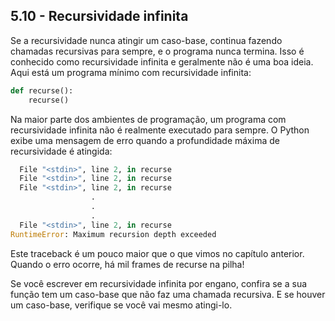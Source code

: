 ## 5.10 - Recursividade infinita

Se a recursividade nunca atingir um caso-base, continua fazendo chamadas recursivas para sempre, e o programa nunca termina. Isso é conhecido como recursividade infinita e geralmente não é uma boa ideia. Aqui está um programa mínimo com recursividade infinita:

```python
def recurse():
    recurse()
```

Na maior parte dos ambientes de programação, um programa com recursividade infinita não é realmente executado para sempre. O Python exibe uma mensagem de erro quando a profundidade máxima de recursividade é atingida:

```python
  File "<stdin>", line 2, in recurse
  File "<stdin>", line 2, in recurse
  File "<stdin>", line 2, in recurse
                  .
                  .
                  .
  File "<stdin>", line 2, in recurse
RuntimeError: Maximum recursion depth exceeded
```

Este traceback é um pouco maior que o que vimos no capítulo anterior. Quando o erro ocorre, há mil frames de recurse na pilha!

Se você escrever em recursividade infinita por engano, confira se a sua função tem um caso-base que não faz uma chamada recursiva. E se houver um caso-base, verifique se você vai mesmo atingi-lo.
